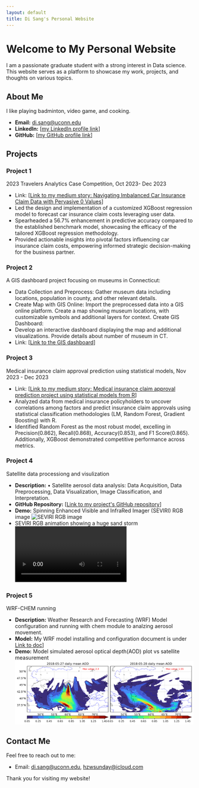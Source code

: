 ```yaml
---
layout: default
title: Di Sang's Personal Website
---
```


# Welcome to My Personal Website

I am a passionate graduate student with a strong interest in Data science. This website serves as a platform to showcase my work, projects, and thoughts on various topics.

## About Me

I like playing badminton, video game, and cooking.

- **Email:** di.sang@uconn.edu
- **LinkedIn:** [[my LinkedIn profile link](www.linkedin.com/in/di-sang)]
- **GitHub:** [[my GitHub profile link](https://github.com/sunday9877)]

## Projects
### Project 1

2023 Travelers Analytics Case Competition, Oct 2023- Dec 2023
- Link: [[Link to my medium story: Navigating Imbalanced Car Insurance Claim Data with Pervasive 0 Values](https://medium.com/@wosunday8769/navigating-imbalanced-car-insurance-claim-data-with-pervasive-0-values-37c67879c3e7)]
-	Led the design and implementation of a customized XGBoost regression model to forecast car insurance claim costs leveraging user data.
-	Spearheaded a 56.7% enhancement in predictive accuracy compared to the established benchmark model, showcasing the efficacy of the tailored XGBoost regression methodology.
-	Provided actionable insights into pivotal factors influencing car insurance claim costs, empowering informed strategic decision-making for the business partner.

### Project 2

A GIS dashboard project focusing on museums in Connecticut:

- Data Collection and Preprocess:
Gather museum data including locations, population in county, and other relevant details.
- Create Map with GIS Online:
Import the preprocessed data into a GIS online platform.
Create a map showing museum locations, with customizable symbols and additional layers for context.
Create GIS Dashboard:
- Develop an interactive dashboard displaying the map and additional visualizations.
Provide details about number of museum in CT.
- Link: [[Link to the GIS dashboard](https://connecticut.maps.arcgis.com/apps/dashboards/0302e48aba2447bab8c6442860e7e5b1)]


### Project 3

Medical insurance claim approval prediction using statistical models, Nov 2023 - Dec 2023
- Link: [[Link to my medium story: Medical insurance claim approval prediction project using statistical models from R](https://medium.com/@wosunday8769/medical-insurance-claim-approval-prediction-project-using-statistical-models-from-r-8f3fb8bef34c)]
- Analyzed data from medical insurance policyholders to uncover correlations among factors and predict insurance claim approvals using statistical classification methodologies (LM, Random Forest, Gradient Boosting) with R.
- Identified Random Forest as the most robust model, excelling in Precision(0.862), Recall(0.868), Accuracy(0.853), and F1 Score(0.865). Additionally, XGBoost demonstrated competitive performance across metrics.

### Project 4

Satellite data processiong and visulization
- **Description:** •	Satellite aerosol data analysis: Data Acquisition, Data Preprocessing, Data Visualization, Image Classification, and Interpretation.
- **GitHub Repository:** [[Link to my project's GitHub repository](https://github.com/sunday9877/satellite_data)]
- **Demo:** Spinning Enhanced Visible and InfraRed Imager (SEVIRI) RGB image ![SEVIRI RGB image](pic/SEVIRI_20180502041511.png)
- SEVIRI RGB animation showing a huge sand storm ![SEVIRI RGB animation showing a huge sand storm](pic/dust_20180527.mp4)


### Project 5

WRF-CHEM running
- **Description:** Weather Research and Forecasting (WRF) Model configuration and running with chem module to analzing aerosol movement.
- **Model:** My WRF model installing and configuration document is under [Link to doc](https://github.com/sunday9877/satellite_data/tree/main/wrf)]
- **Demo:** Model simulated aerosol optical depth(AOD) plot vs satellite measurement ![Model simulated aerosol optical depth(AOD) plot vs satellite measurement](pic/2728aod.png)



## Contact Me

Feel free to reach out to me:

- Email: di.sang@uconn.edu, hzwsunday@icloud.com

Thank you for visiting my website!

<!-- Add any additional sections or content as needed -->
